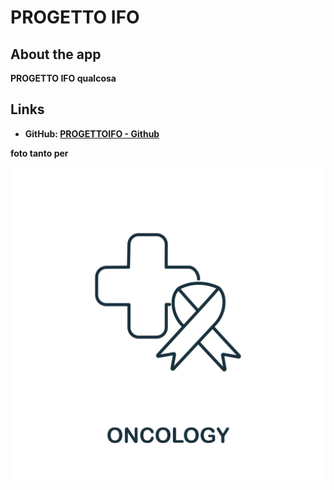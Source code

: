 
# <strong>PROGETTO IFO<strong>

## About the app

**PROGETTO IFO** qualcosa

## Links

- GitHub: [PROGETTOIFO -
  Github](https://github.com/FilippoMazzara/Progetto_IFO)

foto tanto per

![](inst/shinyapps/shiny_geneApp/www/img/logo.jpg)

